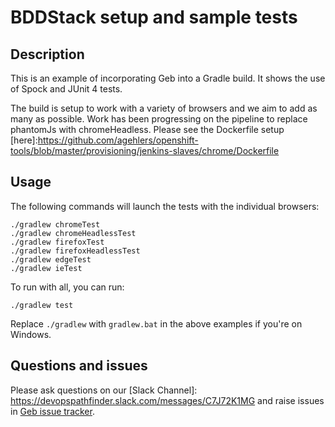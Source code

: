 # BDDStack setup and sample tests

## Description

This is an example of incorporating Geb into a Gradle build. It shows the use of Spock and JUnit 4 tests.

The build is setup to work with a variety of browsers and we aim to add as many as possible.
Work has been progressing on the pipeline to replace phantomJs with chromeHeadless. Please see the Dockerfile setup [here]:https://github.com/agehlers/openshift-tools/blob/master/provisioning/jenkins-slaves/chrome/Dockerfile


## Usage

The following commands will launch the tests with the individual browsers:

    ./gradlew chromeTest
    ./gradlew chromeHeadlessTest
    ./gradlew firefoxTest
    ./gradlew firefoxHeadlessTest
    ./gradlew edgeTest
    ./gradlew ieTest
    
To run with all, you can run:

    ./gradlew test

Replace `./gradlew` with `gradlew.bat` in the above examples if you're on Windows.

## Questions and issues

Please ask questions on our [Slack Channel]: https://devopspathfinder.slack.com/messages/C7J72K1MG and raise issues in [Geb issue tracker][issue_tracker].

[issue_tracker]: https://github.com/rstens/BDDStack/issues/issues
